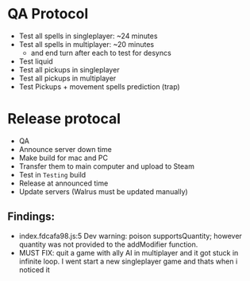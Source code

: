 # QA Protocol
- Test all spells in singleplayer: ~24 minutes
- Test all spells in multiplayer: ~20 minutes
    - and end turn after each to test for desyncs
- Test liquid
- Test all pickups in singleplayer
- Test all pickups in multiplayer
- Test Pickups + movement spells prediction (trap)

# Release protocal
- QA
- Announce server down time
- Make build for mac and PC
- Transfer them to main computer and upload to Steam
- Test in `Testing` build
- Release at announced time
- Update servers (Walrus must be updated manually)

## Findings:
- index.fdcafa98.js:5 Dev warning: poison supportsQuantity; however quantity was not provided to the addModifier function.
- MUST FIX: quit a game with ally AI in multiplayer and it got stuck in infinite loop. I went start a new singleplayer game and thats when i noticed it